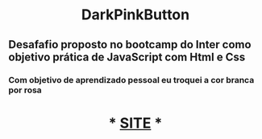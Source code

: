 <h1 align="center"> DarkPinkButton</h1>

## Desafafio proposto no bootcamp do Inter como objetivo prática de JavaScript com Html e Css

### Com objetivo de aprendizado pessoal eu troquei a cor branca por rosa

<h1 align="center">* <a href="https://kadu1811.github.io/LightDarkButton/">SITE</a> *</h1>
